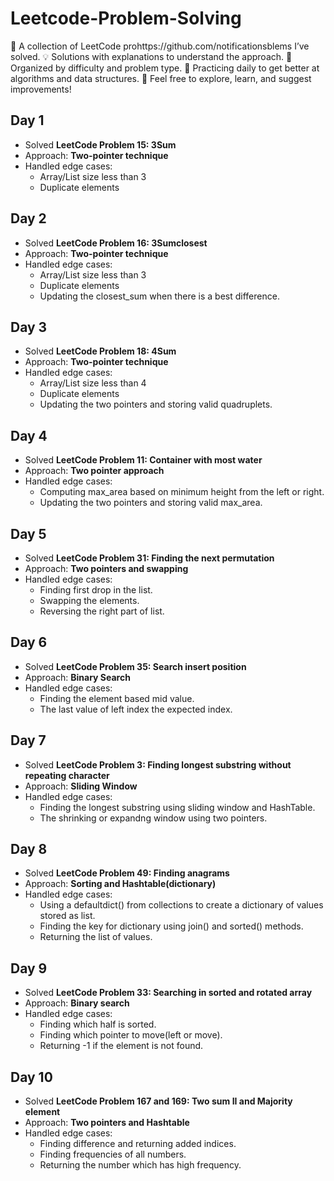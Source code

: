 # Leetcode-Problem-Solving
📝 A collection of LeetCode prohttps://github.com/notificationsblems I’ve solved. 💡 Solutions with explanations to understand the approach. 🚀 Organized by difficulty and problem type. 🎯 Practicing daily to get better at algorithms and data structures. 🔗 Feel free to explore, learn, and suggest improvements!

## Day 1  
- Solved **LeetCode Problem 15: 3Sum**  
- Approach: **Two-pointer technique**  
- Handled edge cases:  
  - Array/List size less than 3  
  - Duplicate elements  

## Day 2
- Solved **LeetCode Problem 16: 3Sumclosest**  
- Approach: **Two-pointer technique**  
- Handled edge cases:  
  - Array/List size less than 3  
  - Duplicate elements
  - Updating the closest_sum when there is a best difference.

## Day 3
- Solved **LeetCode Problem 18: 4Sum**  
- Approach: **Two-pointer technique**  
- Handled edge cases:  
  - Array/List size less than 4  
  - Duplicate elements
  - Updating the two pointers and storing valid quadruplets.

## Day 4
- Solved **LeetCode Problem 11: Container with most water**  
- Approach: **Two pointer approach**  
- Handled edge cases:
  - Computing max_area based on minimum height from the left or right.
  - Updating the two pointers and storing valid max_area.

## Day 5
- Solved **LeetCode Problem 31: Finding the next permutation**  
- Approach: **Two pointers and swapping**  
- Handled edge cases:  
  - Finding first drop in the list.
  - Swapping the elements.
  - Reversing the right part of list.

## Day 6
- Solved **LeetCode Problem 35: Search insert position**  
- Approach: **Binary Search**  
- Handled edge cases:   
  - Finding the element based mid value.
  - The last value of left index the expected index.
  
## Day 7
- Solved **LeetCode Problem 3: Finding longest substring without repeating character**  
- Approach: **Sliding Window**  
- Handled edge cases:   
  - Finding the longest substring using sliding window and HashTable.
  - The shrinking or expandng window using two pointers.

 ## Day 8
- Solved **LeetCode Problem 49: Finding anagrams**  
- Approach: **Sorting and Hashtable(dictionary)**  
- Handled edge cases:
  - Using a defaultdict() from collections to create a dictionary of values stored as list.  
  - Finding the key for dictionary using join() and sorted() methods.
  - Returning the list of values.
 
 ## Day 9
- Solved **LeetCode Problem 33: Searching in sorted and rotated array**  
- Approach: **Binary search**  
- Handled edge cases:
  - Finding which half is sorted.  
  - Finding which pointer to move(left or move).
  - Returning -1 if the element is not found.
 
 ## Day 10
- Solved **LeetCode Problem 167 and 169: Two sum II and Majority element**  
- Approach: **Two pointers and Hashtable**  
- Handled edge cases:
  - Finding difference and returning added indices.  
  - Finding frequencies of all numbers.
  - Returning the number which has high frequency.
